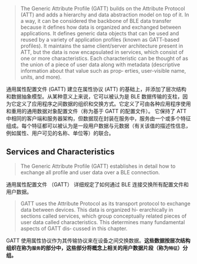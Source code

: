 > The Generic Attribute Profile (GATT) builds on the Attribute Protocol (ATT) and adds a hierarchy and data abstraction model on top of it. In a way, it can be considered the backbone of BLE data transfer because it defines how data is organized and exchanged between applications. 
> It defines generic data objects that can be used and reused by a variety of application profiles (known as GATT-based profiles). It maintains the same client/server architecture present in ATT, but the data is now encapsulated in services, which consist of one or more characteristics. Each characteristic can be thought of as the union of a piece of user data along with metadata (descriptive information about that value such as prop‐ erties, user-visible name, units, and more).

通用属性配置文件 (GATT) 建立在属性协议 (ATT) 的基础上，并添加了层次结构和数据抽象模型。从某种意义上来说，它可以被认为是 BLE 数据传输的支柱，因为它定义了应用程序之间数据的组织和交换方式。它定义了可由各种应用程序使用和重用的通用数据对象配置文件（称为基于 GATT 的配置文件）。
它保持了 ATT 中相同的客户端和服务器架构，但数据现在封装在服务中，服务由一个或多个特征组成。每个特征都可以被认为是一段用户数据与元数据（有关该值的描述性信息，例如属性、用户可见的名称、单位等）的联合。
## Services and Characteristics
> The Generic Attribute Profile (GATT) establishes in detail how to exchange all profile and user data over a BLE connection.

通用属性配置文件 （GATT） 详细规定了如何通过 BLE 连接交换所有配置文件和用户数据。
> GATT uses the Attribute Protocol as its transport protocol to exchange data between devices. This data is organized hi‐ erarchically in sections called services, which group conceptually related pieces of user data called characteristics. This determines many fundamental aspects of GATT dis‐ cussed in this chapter.

GATT 使用属性协议作为其传输协议来在设备之间交换数据。**这些数据按层次结构组织在称为`服务`的部分中，这些部分将概念上相关的用户数据片段（称为`特征`）分组。**
